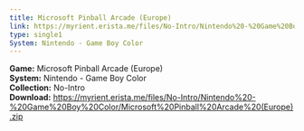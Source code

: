 ```yaml
---
title: Microsoft Pinball Arcade (Europe)
link: https://myrient.erista.me/files/No-Intro/Nintendo%20-%20Game%20Boy%20Color/Microsoft%20Pinball%20Arcade%20(Europe).zip
type: single1
System: Nintendo - Game Boy Color
---
```

<b>Game:</b> Microsoft Pinball Arcade (Europe)<br>
<b>System:</b> Nintendo - Game Boy Color<br>
<b>Collection:</b> No-Intro<br>
<b>Download:</b> https://myrient.erista.me/files/No-Intro/Nintendo%20-%20Game%20Boy%20Color/Microsoft%20Pinball%20Arcade%20(Europe).zip